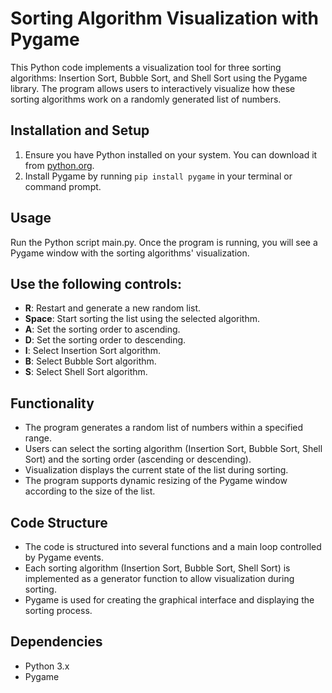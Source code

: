 # Sorting Algorithm Visualization with Pygame
This Python code implements a visualization tool for three sorting algorithms: Insertion Sort, Bubble Sort, and Shell Sort using the Pygame library. The program allows users to interactively visualize how these sorting algorithms work on a randomly generated list of numbers.

## Installation and Setup
1. Ensure you have Python installed on your system. You can download it from [python.org](https://www.python.org/downloads/).
2. Install Pygame by running `pip install pygame` in your terminal or command prompt.

## Usage
Run the Python script main.py.
Once the program is running, you will see a Pygame window with the sorting algorithms' visualization.

## Use the following controls:
- **R**: Restart and generate a new random list.
- **Space**: Start sorting the list using the selected algorithm.
- **A**: Set the sorting order to ascending.
- **D**: Set the sorting order to descending.
- **I**: Select Insertion Sort algorithm.
- **B**: Select Bubble Sort algorithm.
- **S**: Select Shell Sort algorithm.

## Functionality
- The program generates a random list of numbers within a specified range.
- Users can select the sorting algorithm (Insertion Sort, Bubble Sort, Shell Sort) and the sorting order (ascending or descending).
- Visualization displays the current state of the list during sorting.
- The program supports dynamic resizing of the Pygame window according to the size of the list.

## Code Structure
- The code is structured into several functions and a main loop controlled by Pygame events.
- Each sorting algorithm (Insertion Sort, Bubble Sort, Shell Sort) is implemented as a generator function to allow visualization during sorting.
- Pygame is used for creating the graphical interface and displaying the sorting process.

## Dependencies
- Python 3.x
- Pygame
